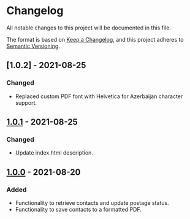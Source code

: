 # Changelog
All notable changes to this project will be documented in this file.

The format is based on [Keep a Changelog](https://keepachangelog.com/en/1.0.0/),
and this project adheres to [Semantic Versioning](https://semver.org/spec/v2.0.0.html).

## [1.0.2] - 2021-08-25

### Changed
- Replaced custom PDF font with Helvetica for Azerbaijan character support.

## [1.0.1] - 2021-08-25

### Changed
- Update index.html description.

## [1.0.0] - 2021-08-20

### Added
- Functionality to retrieve contacts and update postage status.
- Functionality to save contacts to a formatted PDF.

[1.0.1]: https://github.com/mujde-aze/nt-postman-view/compare/v1.0.1...v1.0.2
[1.0.1]: https://github.com/mujde-aze/nt-postman-view/compare/v1.0.0...v1.0.1
[1.0.0]: https://github.com/mujde-aze/nt-postman-view/compare/v1.0.0...HEAD
